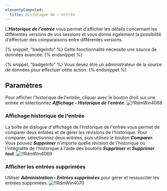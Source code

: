 ```yaml
---
eleventyComputed:
  title: Historique de l'entrée
---
```

L'***Historique de l'entrée*** vous permet d'afficher les détails concernant les différentes versions de vos sessions et vous donne également la possibilité d'effectuer des comparaisons entre différentes versions.

{% snippet, "badgeInfo" %}
Cette fonctionnalité nécessite une source de données avancée.
{% endsnippet %}

{% snippet, "badgeInfo" %}
Vous devez être un administrateur de la source de données pour effectuer cette action.
{% endsnippet %}

## Paramètres

Pour afficher l'historique de l'entrée, cliquer avec le bouton droit sur une entrée et sélectionnez ***Affichage - Historique de l'entrée***.
![!!RdmWin4068](https://cdnweb.devolutions.net/docs/fr/rdm/windows/RdmWin4068.png)

### Affichage historique de l'entrée

La boîte de dialogue d'affichage de l'historique de l'entrée vous permet de comparer deux entrées et de gérer les révisions de l'historique. Pour comparer, sélectionnez deux entrées, puis utilisez le bouton ***Comparer***. Vous pouvez ***Supprimer*** n'importe quelle révision de l'historique ou l'intégralité de l'historique à l'aide des boutons ***Supprimer*** et ***Supprimer tout***.
![!!RdmWin4069](https://cdnweb.devolutions.net/docs/fr/rdm/windows/RdmWin4069.png)

### Afficher les entrées supprimées

Utiliser ***Administration - Entrées supprimées*** pour gérer et ressusciter les entrées supprimées.
![!!RdmWin4070](https://cdnweb.devolutions.net/docs/fr/rdm/windows/RdmWin4070.png)

